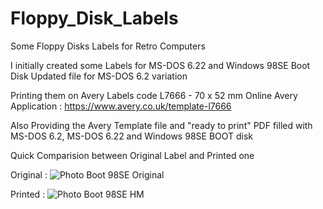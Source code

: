 # Floppy_Disk_Labels
Some Floppy Disks Labels for Retro Computers

I initially created some Labels for MS-DOS 6.22 and Windows 98SE Boot Disk
Updated file for MS-DOS 6.2 variation

Printing them on Avery Labels code L7666 - 70 x 52 mm
Online Avery Application : https://www.avery.co.uk/template-l7666

Also Providing the Avery Template file and "ready to print" PDF filled with MS-DOS 6.2, MS-DOS 6.22 and Windows 98SE BOOT disk

Quick Comparision between Original Label and Printed one

Original :
![Photo Boot 98SE Original](https://user-images.githubusercontent.com/50555264/156174925-25ba953a-c8af-4d27-852e-ff1eb14aaf8f.png)

Printed :
![Photo Boot 98SE HM](https://user-images.githubusercontent.com/50555264/156174937-257cab43-0367-4fc8-9d72-dabda8572905.png)
